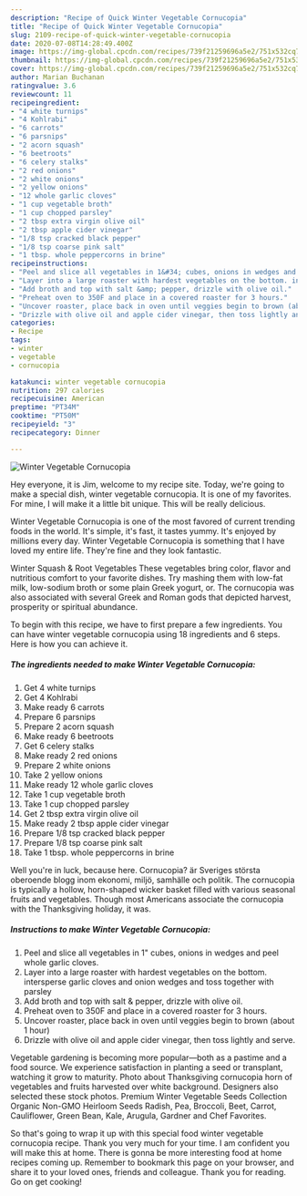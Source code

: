 ```yaml
---
description: "Recipe of Quick Winter Vegetable Cornucopia"
title: "Recipe of Quick Winter Vegetable Cornucopia"
slug: 2109-recipe-of-quick-winter-vegetable-cornucopia
date: 2020-07-08T14:28:49.400Z
image: https://img-global.cpcdn.com/recipes/739f21259696a5e2/751x532cq70/winter-vegetable-cornucopia-recipe-main-photo.jpg
thumbnail: https://img-global.cpcdn.com/recipes/739f21259696a5e2/751x532cq70/winter-vegetable-cornucopia-recipe-main-photo.jpg
cover: https://img-global.cpcdn.com/recipes/739f21259696a5e2/751x532cq70/winter-vegetable-cornucopia-recipe-main-photo.jpg
author: Marian Buchanan
ratingvalue: 3.6
reviewcount: 11
recipeingredient:
- "4 white turnips"
- "4 Kohlrabi"
- "6 carrots"
- "6 parsnips"
- "2 acorn squash"
- "6 beetroots"
- "6 celery stalks"
- "2 red onions"
- "2 white onions"
- "2 yellow onions"
- "12 whole garlic cloves"
- "1 cup vegetable broth"
- "1 cup chopped parsley"
- "2 tbsp extra virgin olive oil"
- "2 tbsp apple cider vinegar"
- "1/8 tsp cracked black pepper"
- "1/8 tsp coarse pink salt"
- "1 tbsp. whole peppercorns in brine"
recipeinstructions:
- "Peel and slice all vegetables in 1&#34; cubes, onions in wedges and peel whole garlic cloves."
- "Layer into a large roaster with hardest vegetables on the bottom. intersperse garlic cloves and onion wedges and toss together with parsley"
- "Add broth and top with salt &amp; pepper, drizzle with olive oil."
- "Preheat oven to 350F and place in a covered roaster for 3 hours."
- "Uncover roaster, place back in oven until veggies begin to brown (about 1 hour)"
- "Drizzle with olive oil and apple cider vinegar, then toss lightly and serve."
categories:
- Recipe
tags:
- winter
- vegetable
- cornucopia

katakunci: winter vegetable cornucopia 
nutrition: 297 calories
recipecuisine: American
preptime: "PT34M"
cooktime: "PT50M"
recipeyield: "3"
recipecategory: Dinner

---
```



![Winter Vegetable Cornucopia](https://img-global.cpcdn.com/recipes/739f21259696a5e2/751x532cq70/winter-vegetable-cornucopia-recipe-main-photo.jpg)

Hey everyone, it is Jim, welcome to my recipe site. Today, we're going to make a special dish, winter vegetable cornucopia. It is one of my favorites. For mine, I will make it a little bit unique. This will be really delicious.

Winter Vegetable Cornucopia is one of the most favored of current trending foods in the world. It's simple, it's fast, it tastes yummy. It's enjoyed by millions every day. Winter Vegetable Cornucopia is something that I have loved my entire life. They're fine and they look fantastic.

Winter Squash &amp; Root Vegetables These vegetables bring color, flavor and nutritious comfort to your favorite dishes. Try mashing them with low-fat milk, low-sodium broth or some plain Greek yogurt, or. The cornucopia was also associated with several Greek and Roman gods that depicted harvest, prosperity or spiritual abundance.


To begin with this recipe, we have to first prepare a few ingredients. You can have winter vegetable cornucopia using 18 ingredients and 6 steps. Here is how you can achieve it.

<!--inarticleads1-->

##### The ingredients needed to make Winter Vegetable Cornucopia:

1. Get 4 white turnips
1. Get 4 Kohlrabi
1. Make ready 6 carrots
1. Prepare 6 parsnips
1. Prepare 2 acorn squash
1. Make ready 6 beetroots
1. Get 6 celery stalks
1. Make ready 2 red onions
1. Prepare 2 white onions
1. Take 2 yellow onions
1. Make ready 12 whole garlic cloves
1. Take 1 cup vegetable broth
1. Take 1 cup chopped parsley
1. Get 2 tbsp extra virgin olive oil
1. Make ready 2 tbsp apple cider vinegar
1. Prepare 1/8 tsp cracked black pepper
1. Prepare 1/8 tsp coarse pink salt
1. Take 1 tbsp. whole peppercorns in brine


Well you&#39;re in luck, because here. Cornucopia? är Sveriges största oberoende blogg inom ekonomi, miljö, samhälle och politik. The cornucopia is typically a hollow, horn-shaped wicker basket filled with various seasonal fruits and vegetables. Though most Americans associate the cornucopia with the Thanksgiving holiday, it was. 

<!--inarticleads2-->

##### Instructions to make Winter Vegetable Cornucopia:

1. Peel and slice all vegetables in 1&#34; cubes, onions in wedges and peel whole garlic cloves.
1. Layer into a large roaster with hardest vegetables on the bottom. intersperse garlic cloves and onion wedges and toss together with parsley
1. Add broth and top with salt &amp; pepper, drizzle with olive oil.
1. Preheat oven to 350F and place in a covered roaster for 3 hours.
1. Uncover roaster, place back in oven until veggies begin to brown (about 1 hour)
1. Drizzle with olive oil and apple cider vinegar, then toss lightly and serve.


Vegetable gardening is becoming more popular—both as a pastime and a food source. We experience satisfaction in planting a seed or transplant, watching it grow to maturity. Photo about Thanksgiving cornucopia horn of vegetables and fruits harvested over white background. Designers also selected these stock photos. Premium Winter Vegetable Seeds Collection Organic Non-GMO Heirloom Seeds Radish, Pea, Broccoli, Beet, Carrot, Cauliflower, Green Bean, Kale, Arugula, Gardner and Chef Favorites. 

So that's going to wrap it up with this special food winter vegetable cornucopia recipe. Thank you very much for your time. I am confident you will make this at home. There is gonna be more interesting food at home recipes coming up. Remember to bookmark this page on your browser, and share it to your loved ones, friends and colleague. Thank you for reading. Go on get cooking!
